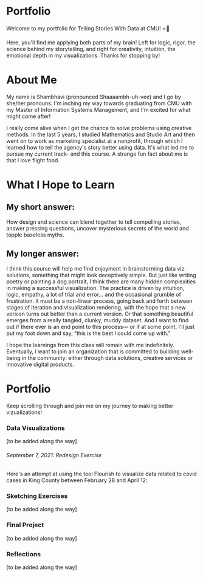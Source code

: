 # Portfolio
Welcome to my portfolio for Telling Stories With Data at CMU! ⭐🌳

Here, you'll find me applying both parts of my brain! Left for logic, rigor, the science behind my storytelling, and right for creativity, intuition, the emotional depth in my visualizations. Thanks for stopping by!

# About Me 
My name is Shambhavi (pronounced Shaaaambh-uh-vee) and I go by she/her pronouns. I'm inching my way towards graduating from CMU with my Master of Information Systems Management, and I'm excited for what might come after! 

I really come alive when I get the chance to solve problems using creative methods. In the last 5 years, I studied Mathematics and Studio Art and then went on to work as marketing specialist at a nonprofit, through which I learned how to tell the agency's story better using data. It's what led me to pursue my current track- and this course. A strange fun fact about me is that I love flight food. 

# What I Hope to Learn
## My short answer:
How design and science can blend together to tell compelling stories, answer pressing questions, uncover mysterious secrets of the world and topple baseless myths. 

## My longer answer:
I think this course will help me find enjoyment in brainstorming data viz. solutions, something that might look deceptively simple. But just like writing poetry or painting a dog portrait, I think there are many hidden complexities in making a successful visualization. The practice is driven by intuition, logic, empathy, a lot of trial and error... and the occasional grumble of frustration. It must be a non-linear process, going back and forth between stages of iteration and visualization rendering, with the hope that a new version turns out better than a current version. Or that something beautiful emerges from a really tangled, clunky, muddy dataset. And I want to find out if there ever is an end point to this process— or if at some point, I'll just put my foot down and say, “this is the best I could come up with.”

I hope the learnings from this class will remain with me indefinitely. Eventually, I want to join an organization that is committed to building well-being in the community: either through data solutions, creative services or innovative digital products. 

# Portfolio
Keep scrolling through and join me on my journey to making better vizualizations!

### Data Visualizations
[to be added along the way]

###### September 7, 2021: Redesign Exercise
Here's an attempt at using the tool Flourish to visualize data related to covid cases in King County between February 28 and April 12:
<div class="flourish-embed flourish-chart" data-src="visualisation/7205616"><script src="https://public.flourish.studio/resources/embed.js"></script></div>

### Sketching Exercises
[to be added along the way]

### Final Project
[to be added along the way]

### Reflections
[to be added along the way]

